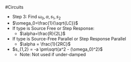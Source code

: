 #Circuits
- Step 3: Find $\omega_0, \alpha, s_1, s_2$
- $\omega_0=\frac{1}{\sqrt{LC}}$ 
- If type is Source Free or Step Response:
	- $\alpha=\frac{R}{2L}$
- If type is Source-Free Parallel or Step Response Parallel
	- $\alpha = \frac{1}{2RC}$
- $s_{1,2} = -a \pm\sqrt{a^2 - (\omega_0)^2}$
	- Note: Not used if under-damped